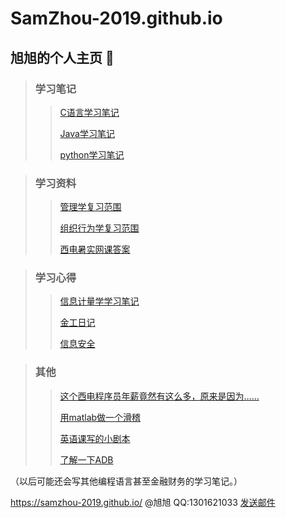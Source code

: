 # SamZhou-2019.github.io
## 旭旭的个人主页 🏡

> ### 学习笔记
>
> > [C语言学习笔记](website_C/C_include.html)
> >
> > [Java学习笔记](website_java/java_study.html)
> >
> > [python学习笔记](website_python/python_study.html)

> ### 学习资料
>
> > [管理学复习范围](webpage_management/management.htm)
> >
> > [组织行为学复习范围](webpage_management/Organizational_Behavior.htm)
> >
> > [西电暑实网课答案](webpage_shushi_2019/shushi_2019.html)

> ### 学习心得
>
> > [信息计量学学习笔记](website_informetrics/informetrics.html)
> >
> > [金工日记](website_metalwork/metalwork.html)
> >
> > [信息安全](website_security/security.html)

> ### 其他
>
> > [这个西电程序员年薪竟然有这么多，原来是因为……](ruanwen/ruanwen.html)
> >
> > [用matlab做一个滑稽](website_matlab/huaji.html)
> >
> > [英语课写的小剧本](website_english/English_Script.md)
> >
> > [了解一下ADB](website_java/adb.html)

（以后可能还会写其他编程语言甚至金融财务的学习笔记。）

https://samzhou-2019.github.io/ @旭旭 QQ:1301621033  [发送邮件](mailto:zhouzexu2010@sina.cn?cc=zxzhou@stu.xidian.edu.cn&subject=About%20samzhou-2019.github.io)

<script>
document.write(Date());
</script>

